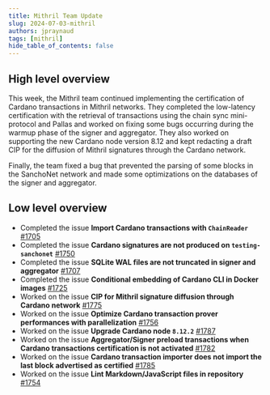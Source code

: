 ```yaml
---
title: Mithril Team Update
slug: 2024-07-03-mithril
authors: jpraynaud
tags: [mithril]
hide_table_of_contents: false
---
```


## High level overview

This week, the Mithril team continued implementing the certification of Cardano transactions in Mithril networks. They completed the low-latency certification with the retrieval of transactions using the chain sync mini-protocol and Pallas and worked on fixing some bugs occurring during the warmup phase of the signer and aggregator. They also worked on supporting the new Cardano node version 8.12 and kept redacting a draft CIP for the diffusion of Mithril signatures through the Cardano network.

Finally, the team fixed a bug that prevented the parsing of some blocks in the SanchoNet network and made some optimizations on the databases of the signer and aggregator.

## Low level overview
- Completed the issue **Import Cardano transactions with `ChainReader`** [#1705](https://github.com/input-output-hk/mithril/issues/1705)
- Completed the issue **Cardano signatures are not produced on `testing-sanchonet`** [#1750](https://github.com/input-output-hk/mithril/issues/1750)
- Completed the issue **SQLite WAL files are not truncated in signer and aggregator** [#1707](https://github.com/input-output-hk/mithril/issues/1707)
- Completed the issue **Conditional embedding of Cardano CLI in Docker images** [#1725](https://github.com/input-output-hk/mithril/issues/1725)
- Worked on the issue **CIP for Mithril signature diffusion through Cardano network** [#1775](https://github.com/input-output-hk/mithril/issues/1775)
- Worked on the issue **Optimize Cardano transaction prover performances with parallelization** [#1756](https://github.com/input-output-hk/mithril/issues/1756)
- Worked on the issue **Upgrade Cardano node `8.12.2`** [#1787](https://github.com/input-output-hk/mithril/issues/1787)
- Worked on the issue **Aggregator/Signer preload transactions when Cardano transactions certification is not activated** [#1782](https://github.com/input-output-hk/mithril/issues/1782)
- Worked on the issue **Cardano transaction importer does not import the last block advertised as certified** [#1785](https://github.com/input-output-hk/mithril/issues/1785)
- Worked on the issue **Lint Markdown/JavaScript files in repository** [#1754](https://github.com/input-output-hk/mithril/issues/1754)



